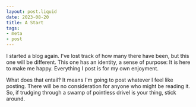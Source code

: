 ```yaml
---
layout: post.liquid
date: 2023-08-20
title: A Start
tags:
- meta
- post
---
```


I started a blog again. I've lost track of how many there have been, but this one will be different. This one has an identity, a sense of purpose: It is here to make me happy. Everything I post is for my own enjoyment.

What does that entail? It means I'm going to post whatever I feel like posting. There will be no consideration for anyone who might be reading it. So, if trudging through a swamp of pointless drivel is your thing, stick around.
